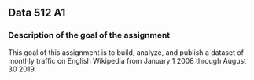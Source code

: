 ## Data 512 A1
### Description of the goal of the assignment
This goal of this assignment is to build, analyze, and publish a dataset of monthly traffic on English Wikipedia from January 1 2008 through August 30 2019.
